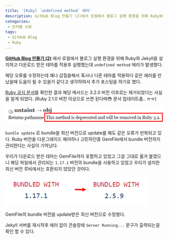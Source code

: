 ```yaml
---
title: '[Ruby] `undefined method` 에러'
description: GitHub Blog 만들기 (2)에서 로컬에서 블로그 실행 환경을 위해 Ruby와 Jekyll을 설치하고 다운로드 받은 테마를 적용후 실행했는데 `undefined method` 에러가 발생했다.Ruby 공식 문서를 확인한 결과 해당 메서드는 3.2.0 버전 이후로는 제거되었다는 사실을 알게 되었다.
categories:
 - 트러블 슈팅
tags:
 - GitHub Blog
 - Ruby
---
```


**[GitHub Blog 만들기 (2)](http://yukmekim.github.io/github%20blog/2024/03/26/github-blog-2/)** 에서 로컬에서 블로그 실행 환경을 위해 Ruby와 Jekyll을 설치하고 다운로드 받은 테마를 적용후 실행했는데 `undefined method` 에러가 발생했다.

해당 오류를 수정하는데 꽤나 삽질을해서 혹시나 다른 테마를 적용하다 같은 에러를 만났을때 도움이 될 수 있을거 같다고 생각하여서 추가 포스팅을 하기로 했다.

[Ruby 공식 문서](https://ruby-doc.org/stdlib-2.7.1/libdoc/pathname/rdoc/Pathname.html)를 확인한 결과 해당 메서드는 3.2.0 버전 이후로는 제거되었다는 사실을 알게 되었다. (Ruby 2.1.0 버전 이상으로 쓰면 된다며:flushed: 문서 업데이트좀.. ㅠㅠ)

![Desktop Preview](/assets/images/post/gitblog_3/ruby_docs_untaint.png)

`bundle update` 로 bundle을 최신 버전으로 update를 해도 같은 오류가 반복되고 있다.
Ruby 버전을 다운그레이드 해야하나 고민하던중 GemFile에서 bundle 버전까지 관리한다는 사실이 기억났다.

우리가 다운로드 받은 테마는 GemFile까지 포함하고 있었고 그걸 그대로 옮겨 붙였으니 해당 파일에서 관리되는 `1.17.1` 버전의 bundle을 사용하고 있었고 우리가 설치한 최신 버전 루비에서는 호환되지 않았던 것이다.

![Desktop Preview](/assets/images/post/gitblog_3/theme_bundle_version.png)

GemFile의 bundle 버전을 update받은 최신 버전으로 수정했다.

Jekyll 서버를 재시작후 에러 없이 콘솔창에 `Server Running...` 문구가 출력되는걸 확인 할 수 있다.